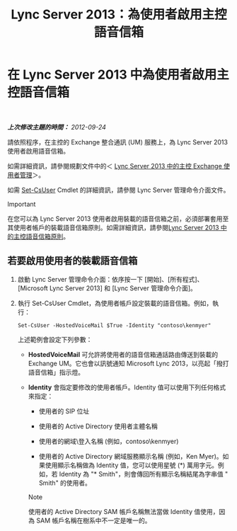 ﻿---
title: Lync Server 2013：為使用者啟用主控語音信箱
TOCTitle: 為使用者啟用主控語音信箱
ms:assetid: fa559f8f-ef99-43a1-b580-9e998b95efb8
ms:mtpsurl: https://technet.microsoft.com/zh-tw/library/Gg413062(v=OCS.15)
ms:contentKeyID: 49292879
ms.date: 08/24/2015
mtps_version: v=OCS.15
ms.translationtype: HT
---

# 在 Lync Server 2013 中為使用者啟用主控語音信箱

 

_**上次修改主題的時間：** 2012-09-24_

請依照程序，在主控的 Exchange 整合通訊 (UM) 服務上，為 Lync Server 2013 使用者啟用語音信箱。

如需詳細資訊，請參閱規劃文件中的＜ [Lync Server 2013 中的主控 Exchange 使用者管理](lync-server-2013-hosted-exchange-user-management.md)＞。

如需 [Set-CsUser](https://docs.microsoft.com/en-us/powershell/module/skype/Set-CsUser) Cmdlet 的詳細資訊，請參閱 Lync Server 管理命令介面文件。

> [!IMPORTANT]  
> 在您可以為 Lync Server 2013 使用者啟用裝載的語音信箱之前，必須部署套用至其使用者帳戶的裝載語音信箱原則。如需詳細資訊，請參閱<a href="lync-server-2013-hosted-voice-mail-policies.md">Lync Server 2013 中的主控語音信箱原則</a>。



## 若要啟用使用者的裝載語音信箱

1.  啟動 Lync Server 管理命令介面：依序按一下 \[開始\]、\[所有程式\]、\[Microsoft Lync Server 2013\] 和 \[Lync Server 管理命令介面\]。

2.  執行 Set-CsUser Cmdlet，為使用者帳戶設定裝載的語音信箱。例如，執行：
    
        Set-CsUser -HostedVoiceMail $True -Identity "contoso\kenmyer"
    
    上述範例會設定下列參數：
    
      - **HostedVoiceMail** 可允許將使用者的語音信箱通話路由傳送到裝載的 Exchange UM。它也會以訊號通知 Microsoft Lync 2013，以亮起「撥打語音信箱」指示燈。
    
      - **Identity** 會指定要修改的使用者帳戶。Identity 值可以使用下列任何格式來指定：
        
          - 使用者的 SIP 位址
        
          - 使用者的 Active Directory 使用者主體名稱
        
          - 使用者的網域\\登入名稱 (例如，contoso\\kenmyer)
        
          - 使用者的 Active Directory 網域服務顯示名稱 (例如，Ken Myer)。如果使用顯示名稱做為 Identity 值，您可以使用星號 (\*) 萬用字元。例如，若 Identity 為 "\* Smith"，則會傳回所有顯示名稱結尾為字串值 " Smith" 的使用者。
        
        > [!NOTE]  
        > 使用者的 Active Directory SAM 帳戶名稱無法當做 Identity 值使用，因為 SAM 帳戶名稱在樹系中不一定是唯一的。
        

